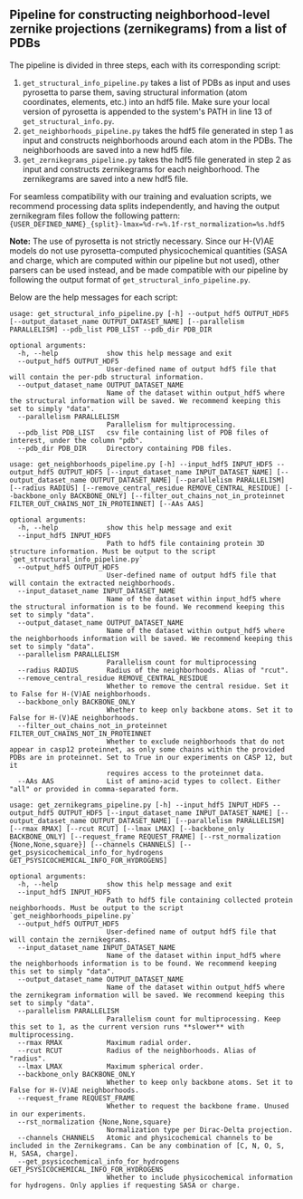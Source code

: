 
## Pipeline for constructing neighborhood-level zernike projections (zernikegrams) from a list of PDBs

The pipeline is divided in three steps, each with its corresponding script:
1. `get_structural_info_pipeline.py` takes a list of PDBs as input and uses pyrosetta to parse them, saving structural information (atom coordinates, elements, etc.) into an hdf5 file. Make sure your local version of pyrosetta is appended to the system's PATH in line 13 of `get_structural_info.py`.
2. `get_neighborhoods_pipeline.py` takes the hdf5 file generated in step 1 as input and constructs neighborhoods around each atom in the PDBs. The neighborhoods are saved into a new hdf5 file.
3. `get_zernikegrams_pipeline.py` takes the hdf5 file generated in step 2 as input and constructs zernikegrams for each neighborhood. The zernikegrams are saved into a new hdf5 file.

For seamless compatibility with our training and evaluation scripts, we recommend processing data splits independently, and having the output zernikegram files follow the following pattern: `{USER_DEFINED_NAME}_{split}-lmax=%d-r=%.1f-rst_normalization=%s.hdf5`

**Note:** The use of pyrosetta is not strictly necessary. Since our H-(V)AE models do not use pyrosetta-computed physicochemical quantities (SASA and charge, which are computed within our pipeline but not used), other parsers can be used instead, and be made compatible with our pipeline by following the output format of `get_structural_info_pipeline.py`.

Below are the help messages for each script:

```
usage: get_structural_info_pipeline.py [-h] --output_hdf5 OUTPUT_HDF5 [--output_dataset_name OUTPUT_DATASET_NAME] [--parallelism PARALLELISM] --pdb_list PDB_LIST --pdb_dir PDB_DIR

optional arguments:
  -h, --help            show this help message and exit
  --output_hdf5 OUTPUT_HDF5
                        User-defined name of output hdf5 file that will contain the per-pdb structural information.
  --output_dataset_name OUTPUT_DATASET_NAME
                        Name of the dataset within output_hdf5 where the structural information will be saved. We recommend keeping this set to simply "data".
  --parallelism PARALLELISM
                        Parallelism for multiprocessing.
  --pdb_list PDB_LIST   csv file containing list of PDB files of interest, under the column "pdb".
  --pdb_dir PDB_DIR     Directory containing PDB files.
```

```
usage: get_neighborhoods_pipeline.py [-h] --input_hdf5 INPUT_HDF5 --output_hdf5 OUTPUT_HDF5 [--input_dataset_name INPUT_DATASET_NAME] [--output_dataset_name OUTPUT_DATASET_NAME] [--parallelism PARALLELISM] [--radius RADIUS] [--remove_central_residue REMOVE_CENTRAL_RESIDUE] [--backbone_only BACKBONE_ONLY] [--filter_out_chains_not_in_proteinnet FILTER_OUT_CHAINS_NOT_IN_PROTEINNET] [--AAs AAS]

optional arguments:
  -h, --help            show this help message and exit
  --input_hdf5 INPUT_HDF5
                        Path to hdf5 file containing protein 3D structure information. Must be output to the script `get_structural_info_pipeline.py`
  --output_hdf5 OUTPUT_HDF5
                        User-defined name of output hdf5 file that will contain the extracted neighborhoods.
  --input_dataset_name INPUT_DATASET_NAME
                        Name of the dataset within input_hdf5 where the structural information is to be found. We recommend keeping this set to simply "data".
  --output_dataset_name OUTPUT_DATASET_NAME
                        Name of the dataset within output_hdf5 where the neighborhoods information will be saved. We recommend keeping this set to simply "data".
  --parallelism PARALLELISM
                        Parallelism count for multiprocessing
  --radius RADIUS       Radius of the neighborhoods. Alias of "rcut".
  --remove_central_residue REMOVE_CENTRAL_RESIDUE
                        Whether to remove the central residue. Set it to False for H-(V)AE neighborhoods.
  --backbone_only BACKBONE_ONLY
                        Whether to keep only backbone atoms. Set it to False for H-(V)AE neighborhoods.
  --filter_out_chains_not_in_proteinnet FILTER_OUT_CHAINS_NOT_IN_PROTEINNET
                        Whether to exclude neighborhoods that do not appear in casp12 proteinnet, as only some chains within the provided PDBs are in proteinnet. Set to True in our experiments on CASP 12, but it
                        requires access to the proteinnet data.
  --AAs AAS             List of amino-acid types to collect. Either "all" or provided in comma-separated form.
```

```
usage: get_zernikegrams_pipeline.py [-h] --input_hdf5 INPUT_HDF5 --output_hdf5 OUTPUT_HDF5 [--input_dataset_name INPUT_DATASET_NAME] [--output_dataset_name OUTPUT_DATASET_NAME] [--parallelism PARALLELISM] [--rmax RMAX] [--rcut RCUT] [--lmax LMAX] [--backbone_only BACKBONE_ONLY] [--request_frame REQUEST_FRAME] [--rst_normalization {None,None,square}] [--channels CHANNELS] [--get_psysicochemical_info_for_hydrogens GET_PSYSICOCHEMICAL_INFO_FOR_HYDROGENS]

optional arguments:
  -h, --help            show this help message and exit
  --input_hdf5 INPUT_HDF5
                        Path to hdf5 file containing collected protein neighborhoods. Must be output to the script `get_neighborhoods_pipeline.py`
  --output_hdf5 OUTPUT_HDF5
                        User-defined name of output hdf5 file that will contain the zernikegrams.
  --input_dataset_name INPUT_DATASET_NAME
                        Name of the dataset within input_hdf5 where the neighborhoods information is to be found. We recommend keeping this set to simply "data".
  --output_dataset_name OUTPUT_DATASET_NAME
                        Name of the dataset within output_hdf5 where the zernikegram information will be saved. We recommend keeping this set to simply "data".
  --parallelism PARALLELISM
                        Parallelism count for multiprocessing. Keep this set to 1, as the current version runs **slower** with multiprocessing.
  --rmax RMAX           Maximum radial order.
  --rcut RCUT           Radius of the neighborhoods. Alias of "radius".
  --lmax LMAX           Maximum spherical order.
  --backbone_only BACKBONE_ONLY
                        Whether to keep only backbone atoms. Set it to False for H-(V)AE neighborhoods.
  --request_frame REQUEST_FRAME
                        Whether to request the backbone frame. Unused in our experiments.
  --rst_normalization {None,None,square}
                        Normalization type per Dirac-Delta projection.
  --channels CHANNELS   Atomic and physicochemical channels to be included in the Zernikegrams. Can be any combination of [C, N, O, S, H, SASA, charge].
  --get_psysicochemical_info_for_hydrogens GET_PSYSICOCHEMICAL_INFO_FOR_HYDROGENS
                        Whether to include physicochemical information for hydrogens. Only applies if requesting SASA or charge.
```
